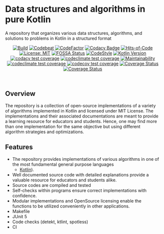 # Data structures and algorithms in pure Kotlin

A repository that organizes various data structures, algorithms, and solutions to problems in Kotlin in a structured format

<p align="center">
  <a href="https://github.com/ashtanko/DSA-Kotlin/actions/workflows/ci.yml"><img alt="Build" src="https://github.com/ashtanko/DSA-Kotlin/actions/workflows/ci.yml/badge.svg"/></a>
  <a href="https://codebeat.co/projects/github-com-ashtanko-dsa-kotlin-main"><img alt="Codebeat" src="https://codebeat.co/badges/adf17f32-6b87-4c47-850b-d408fdbc6a47"/></a>
  <a href="https://www.codefactor.io/repository/github/ashtanko/dsa-kotlin"><img alt="CodeFactor" src="https://www.codefactor.io/repository/github/ashtanko/dsa-kotlin/badge"/></a>
  <a href="https://app.codacy.com/gh/ashtanko/DSA-Kotlin/dashboard?utm_source=gh&utm_medium=referral&utm_content=&utm_campaign=Badge_grade"><img alt="Codacy Badge" src="https://app.codacy.com/project/badge/Grade/3eecbb4a701d426eb5d1d2dcbb9d7679"/></a>
  <a href="https://hitsofcode.com/github/ashtanko/DSA-Kotlin/view?branch=main&label=Hits-of-Code"><img alt="Hits-of-Code" src="https://hitsofcode.com/github/ashtanko/DSA-Kotlin?branch=main&label=Hits-of-Code"/></a>
  <a href="https://github.com/ashtanko/the-algorithms/blob/main/LICENSE"><img alt="License: MIT" src="https://img.shields.io/badge/License-MIT-yellow.svg"/></a>
  <a href="https://app.fossa.com/projects/git%2Bgithub.com%2Fashtanko%2Fthe-algorithms?ref=badge_shield&issueType=license"><img alt="FOSSA Status" src="https://app.fossa.com/api/projects/git%2Bgithub.com%2Fashtanko%2Fthe-algorithms.svg?type=shield&issueType=license"/></a>
  <a href="https://ktlint.github.io/"><img alt="CodeStyle" src="https://img.shields.io/badge/code%20style-%E2%9D%A4-FF4081.svg"/></a>
  <a href="http://kotlinlang.org/"><img alt="Kotlin Version" src="https://img.shields.io/badge/kotlin-2.0.21-blue.svg"/></a>
  <a href="https://app.codacy.com/gh/ashtanko/DSA-Kotlin/dashboard?utm_source=gh&utm_medium=referral&utm_content=&utm_campaign=Badge_coverage"><img alt="codacy test coverage" src="https://app.codacy.com/project/badge/Coverage/3eecbb4a701d426eb5d1d2dcbb9d7679"/></a>
  <a href="https://codeclimate.com/github/ashtanko/the-algorithms/test_coverage"><img alt="codeclimate test coverage" src="https://api.codeclimate.com/v1/badges/1a2a2ecaee3023a36b87/test_coverage"/></a>
  <a href="https://codeclimate.com/github/ashtanko/DSA-Kotlin/maintainability"><img alt="Maintainability" src="https://api.codeclimate.com/v1/badges/60b90295847a33756958/maintainability"/></a>
  <a href="https://codeclimate.com/github/ashtanko/DSA-Kotlin/test_coverage"><img alt="codeclimate test coverage" src="https://api.codeclimate.com/v1/badges/60b90295847a33756958/test_coverage"/></a>
  <a href="https://codecov.io/gh/ashtanko/DSA-Kotlin"><img alt="codecov test coverage" src="https://codecov.io/gh/ashtanko/DSA-Kotlin/graph/badge.svg?token=6vzgrCAl5c"/></a>
  <a href="https://coveralls.io/github/ashtanko/the-algorithms?branch=main"><img alt="Coverage Status" src="https://coveralls.io/repos/github/ashtanko/the-algorithms/badge.svg?branch=main"/></a>
  <a href="https://coveralls.io/github/ashtanko/DSA-Kotlin?branch=main"><img alt="Coverage Status" src="https://coveralls.io/repos/github/ashtanko/DSA-Kotlin/badge.svg?branch=main"/></a>
</p><br>

## Overview

The repository is a collection of open-source implementations of a variety of algorithms implemented in Kotlin and
licensed under MIT License.
The implementations and their associated documentations are meant to provide a learning resource for educators and
students.
Hence, one may find more than one implementation for the same objective but using different algorithm strategies and
optimizations.

## Features

* The repository provides implementations of various algorithms in one of the most fundamental general purpose languages
  - [Kotlin](https://kotlinlang.org/)).
* Well documented source code with detailed explanations provide a valuable resource for educators and students alike.
* Source codes are compiled and tested
* Self-checks within programs ensure correct implementations with confidence.
* Modular implementations and OpenSource licensing enable the functions to be utilized conveniently in other
  applications.
* Makefile
* JUnit 5
* Code checks (detekt, ktlint, spotless)
* CI
